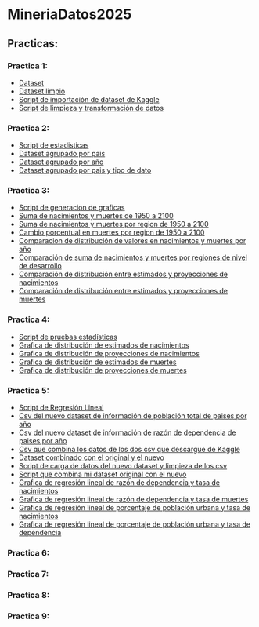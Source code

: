 # MineriaDatos2025

## Practicas:
### Practica 1:
- [Dataset](https://github.com/MaurOrtizz/MineriaDatos2025/blob/main/Practica%201/births-and-deaths-projected-to-2100.csv)
- [Dataset limpio](https://github.com/MaurOrtizz/MineriaDatos2025/blob/main/Practica%201/births-and-deaths_cleaned.csv)
- [Script de importación de dataset de Kaggle](https://github.com/MaurOrtizz/MineriaDatos2025/blob/main/Practica%201/DataLoading.py)
- [Script de limpieza y transformación de datos](https://github.com/MaurOrtizz/MineriaDatos2025/blob/main/Practica%201/DataCleaning.py)
### Practica 2:
- [Script de estadisticas](https://github.com/MaurOrtizz/MineriaDatos2025/blob/main/Practica%202/Statistics.py)
- [Dataset agrupado por pais](https://github.com/MaurOrtizz/MineriaDatos2025/blob/main/Practica%202/births-and-deaths-statistics_(Entity).csv)
- [Dataset agrupado por año](https://github.com/MaurOrtizz/MineriaDatos2025/blob/main/Practica%202/births-and-deaths-statistics_(Year).csv)
- [Dataset agrupado por pais y tipo de dato](https://github.com/MaurOrtizz/MineriaDatos2025/blob/main/Practica%202/births-and-deaths-statistics_(Entity_Data_Type).csv)
### Practica 3:
- [Script de generacion de graficas](https://github.com/MaurOrtizz/MineriaDatos2025/blob/main/Practica%202/Graphics.py)
- [Suma de nacimientos y muertes de 1950 a 2100](https://github.com/MaurOrtizz/MineriaDatos2025/blob/main/Practica%203/img/births-and-deaths-over-years.png)
- [Suma de nacimientos y muertes por region de 1950 a 2100](https://github.com/MaurOrtizz/MineriaDatos2025/blob/main/Practica%203/img/births-and-deaths-by-regions.png)
- [Cambio porcentual en muertes por region de 1950 a 2100](https://github.com/MaurOrtizz/MineriaDatos2025/blob/main/Practica%203/img/births-and-deaths-by-regions-yoy.png)
- [Comparacion de distribución de valores en nacimientos y muertes por año](https://github.com/MaurOrtizz/MineriaDatos2025/blob/main/Practica%203/img/births-and-deaths-distribution-boxplot.png)
- [Comparación de suma de nacimientos y muertes por regiones de nivel de desarrollo](https://github.com/MaurOrtizz/MineriaDatos2025/blob/main/Practica%203/img/births-and-deaths-by-income.png)
- [Comparación de distribución entre estimados y proyecciones de nacimientos](https://github.com/MaurOrtizz/MineriaDatos2025/blob/main/Practica%203/img/births-distribution-boxplot-yoy.png)
- [Comparación de distribución entre estimados y proyecciones de muertes](https://github.com/MaurOrtizz/MineriaDatos2025/blob/main/Practica%203/img/deaths-distribution-boxplot-yoy.png)
### Practica 4:
- [Script de pruebas estadísticas](https://github.com/MaurOrtizz/MineriaDatos2025/blob/main/Practica%204/StatisticTests.py)
- [Grafica de distribución de estimados de nacimientos](https://github.com/MaurOrtizz/MineriaDatos2025/blob/main/Practica%204/img/Births_YoY-Estimate-distribution.png)
- [Grafica de distribución de proyecciones de nacimientos](https://github.com/MaurOrtizz/MineriaDatos2025/blob/main/Practica%204/img/Births_YoY-Projection-distribution.png)
- [Grafica de distribución de estimados de muertes](https://github.com/MaurOrtizz/MineriaDatos2025/blob/main/Practica%204/img/Deaths_YoY-Estimate-distribution.png)
- [Grafica de distribución de proyecciones de muertes](https://github.com/MaurOrtizz/MineriaDatos2025/blob/main/Practica%204/img/Deaths_YoY-Projection-distribution.png)
### Practica 5:
- [Script de Regresión Lineal](https://github.com/MaurOrtizz/MineriaDatos2025/blob/main/Practica%205/LinearRegression.py)
- [Csv del nuevo dataset de información de población total de paises por año](https://github.com/MaurOrtizz/MineriaDatos2025/blob/main/Practica%205/datasets/US_PopTotal_20230713030810.csv)
- [Csv del nuevo dataset de información de razón de dependencia de paises por año](https://github.com/MaurOrtizz/MineriaDatos2025/blob/main/Practica%205/datasets/US_PopDependency_20230713030812.csv)
- [Csv que combina los datos de los dos csv que descargue de Kaggle](https://github.com/MaurOrtizz/MineriaDatos2025/blob/main/Practica%205/datasets/PopulationInfo_cleaned.csv)
- [Dataset combinado con el original y el nuevo](https://github.com/MaurOrtizz/MineriaDatos2025/blob/main/Practica%205/datasets/births-and-deaths_joined.csv)
- [Script de carga de datos del nuevo dataset y limpieza de los csv](https://github.com/MaurOrtizz/MineriaDatos2025/blob/main/Practica%205/new_dataset_scripts/NewDatasetLoadingCleaning.py)
- [Script que combina mi dataset original con el nuevo](https://github.com/MaurOrtizz/MineriaDatos2025/blob/main/Practica%205/new_dataset_scripts/DatasetJoin.py)
- [Grafica de regresión lineal de razón de dependencia y tasa de nacimientos](https://github.com/MaurOrtizz/MineriaDatos2025/blob/main/Practica%205/img/Dependency%20Ratio%20(%)_Birth_Rate_regression.png)
- [Grafica de regresión lineal de razón de dependencia y tasa de muertes](https://github.com/MaurOrtizz/MineriaDatos2025/blob/main/Practica%205/img/Dependency%20Ratio%20(%)_Death_Rate_regression.png)
- [Grafica de regresión lineal de porcentaje de población urbana y tasa de nacimientos](https://github.com/MaurOrtizz/MineriaDatos2025/blob/main/Practica%205/img/Urban%20Population%20(%)_Birth_Rate_regression.png)
- [Grafica de regresión lineal de porcentaje de población urbana y tasa de dependencia](https://github.com/MaurOrtizz/MineriaDatos2025/blob/main/Practica%205/img/Urban%20Population%20(%)_Dependency%20Ratio%20(%)_regression.png)
### Practica 6:
### Practica 7:
### Practica 8:
### Practica 9:



